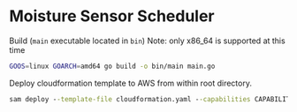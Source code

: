 # Moisture Sensor Scheduler

Build (`main` executable located in `bin`)
Note: only x86_64 is supported at this time

```bash
GOOS=linux GOARCH=amd64 go build -o bin/main main.go
```

Deploy cloudformation template to AWS from within root directory.

```cmd
sam deploy --template-file cloudformation.yaml --capabilities CAPABILITY_NAMED_IAM --stack-name MoistureSensorScheduler --s3-bucket moisture-sensor-backend --s3-prefix cloudformation --profile aws-osuapp
```

